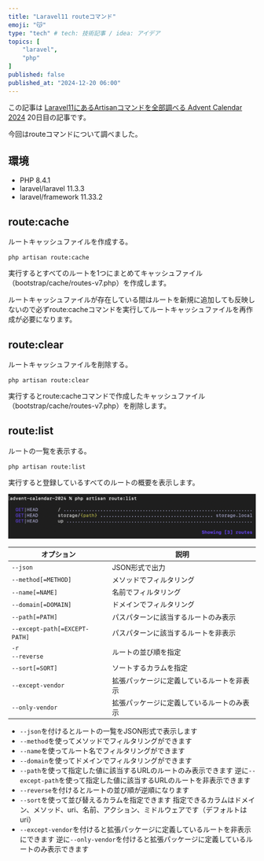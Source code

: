 ```yaml
---
title: "Laravel11 routeコマンド"
emoji: "😽"
type: "tech" # tech: 技術記事 / idea: アイデア
topics: [
    "laravel",
    "php"
]
published: false
published_at: "2024-12-20 06:00"
---
```


この記事は [Laravel11にあるArtisanコマンドを全部調べる Advent Calendar 2024](https://adventar.org/calendars/10674) 20日目の記事です。

今回はrouteコマンドについて調べました。

## 環境

- PHP 8.4.1
- laravel/laravel 11.3.3
- laravel/framework 11.33.2

## route:cache

ルートキャッシュファイルを作成する。

```
php artisan route:cache
```

実行するとすべてのルートを1つにまとめてキャッシュファイル（bootstrap/cache/routes-v7.php）を作成します。

ルートキャッシュファイルが存在している間はルートを新規に追加しても反映しないので必ずroute:cacheコマンドを実行してルートキャッシュファイルを再作成が必要になります。

## route:clear

ルートキャッシュファイルを削除する。

```
php artisan route:clear
```

実行するとroute:cacheコマンドで作成したキャッシュファイル（bootstrap/cache/routes-v7.php）を削除します。

## route:list

ルートの一覧を表示する。

```
php artisan route:list
```

実行すると登録しているすべてのルートの概要を表示します。

![](/images/056007cbf0d8f4/1.png)

| オプション | 説明 |
| --- | --- |
| `--json` | JSON形式で出力 |
| `--method[=METHOD]` | メソッドでフィルタリング |
| `--name[=NAME]` | 名前でフィルタリング |
| `--domain[=DOMAIN]` | ドメインでフィルタリング |
| `--path[=PATH]` | パスパターンに該当するルートのみ表示 |
| `--except-path[=EXCEPT-PATH]` | パスパターンに該当するルートを非表示 |
| `-r`<br>`--reverse` | ルートの並び順を指定 |
| `--sort[=SORT]` | ソートするカラムを指定 |
| `--except-vendor` | 拡張パッケージに定義しているルートを非表示 |
| `--only-vendor` | 拡張パッケージに定義しているルートのみ表示 |

- `--json`を付けるとルートの一覧をJSON形式で表示します
- `--method`を使ってメソッドでフィルタリングができます
- `--name`を使ってルート名でフィルタリングができます
- `--domain`を使ってドメインでフィルタリングができます
- `--path`を使って指定した値に該当するURLのルートのみ表示できます
逆に`--except-path`を使って指定した値に該当するURLのルートを非表示できます
- `--reverse`を付けるとルートの並び順が逆順になります
- `--sort`を使って並び替えるカラムを指定できます
指定できるカラムはドメイン、メソッド、uri、名前、アクション、ミドルウェアです（デフォルトはuri）
- `--except-vendor`を付けると拡張パッケージに定義しているルートを非表示にできます
逆に`--only-vendor`を付けると拡張パッケージに定義しているルートのみ表示できます
